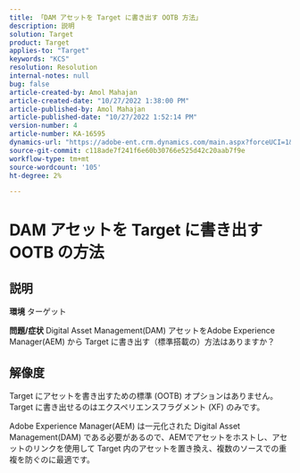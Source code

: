 ```yaml
---
title: 「DAM アセットを Target に書き出す OOTB 方法」
description: 説明
solution: Target
product: Target
applies-to: "Target"
keywords: "KCS"
resolution: Resolution
internal-notes: null
bug: false
article-created-by: Amol Mahajan
article-created-date: "10/27/2022 1:38:00 PM"
article-published-by: Amol Mahajan
article-published-date: "10/27/2022 1:52:14 PM"
version-number: 4
article-number: KA-16595
dynamics-url: "https://adobe-ent.crm.dynamics.com/main.aspx?forceUCI=1&pagetype=entityrecord&etn=knowledgearticle&id=86fb7590-fc55-ed11-bba2-6045bd006793"
source-git-commit: c118ade7f241f6e60b30766e525d42c20aab7f9e
workflow-type: tm+mt
source-wordcount: '105'
ht-degree: 2%

---
```


# DAM アセットを Target に書き出す OOTB の方法

## 説明

<b>環境</b>
ターゲット


<b>問題/症状</b>
Digital Asset Management(DAM) アセットをAdobe Experience Manager(AEM) から Target に書き出す（標準搭載の）方法はありますか？


## 解像度


Target にアセットを書き出すための標準 (OOTB) オプションはありません。 Target に書き出せるのはエクスペリエンスフラグメント (XF) のみです。

Adobe Experience Manager(AEM) は一元化された Digital Asset Management(DAM) である必要があるので、AEMでアセットをホストし、アセットのリンクを使用して Target 内のアセットを置き換え、複数のソースでの重複を防ぐのに最適です。
